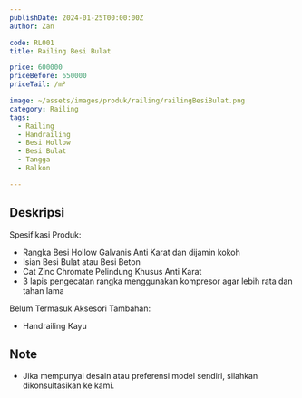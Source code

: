 ```yaml
---
publishDate: 2024-01-25T00:00:00Z
author: Zan

code: RL001
title: Railing Besi Bulat

price: 600000
priceBefore: 650000
priceTail: /m²

image: ~/assets/images/produk/railing/railingBesiBulat.png
category: Railing
tags:
  - Railing
  - Handrailing
  - Besi Hollow
  - Besi Bulat
  - Tangga
  - Balkon

---
```


## Deskripsi

Spesifikasi Produk:
- Rangka Besi Hollow Galvanis Anti Karat dan dijamin kokoh
- Isian Besi Bulat atau Besi Beton
- Cat Zinc Chromate Pelindung Khusus Anti Karat
- 3 lapis pengecatan rangka menggunakan kompresor agar lebih rata dan tahan lama

Belum Termasuk Aksesori Tambahan:
- Handrailing Kayu

## Note
- Jika mempunyai desain atau preferensi model sendiri, silahkan dikonsultasikan ke kami.